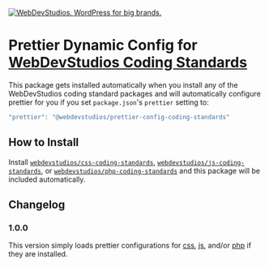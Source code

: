 <a href="https://webdevstudios.com/contact/"><img src="https://webdevstudios.com/wp-content/uploads/2018/04/wds-github-banner.png" alt="WebDevStudios. WordPress for big brands."></a>

# Prettier Dynamic Config for [WebDevStudios Coding Standards](https://github.com/WebDevStudios/php-coding-standards)

This package gets installed automatically when you install any of the WebDevStudios coding standard packages and will automatically configure prettier for you if you set `package.json`'s `prettier` setting to:

```js
"prettier": "@webdevstudios/prettier-config-coding-standards"
```

## How to Install

Install [`webdevstudios/css-coding-standards`](https://github.com/WebDevStudios/css-coding-standards), [`webdevstudios/js-coding-standards`](https://github.com/WebDevStudios/js-coding-standards), or [`webdevstudios/php-coding-standards`](https://github.com/WebDevStudios/php-coding-standards) and this package will be included automatically.

## Changelog

### 1.0.0

This version simply loads prettier configurations for [css](https://github.com/WebDevStudios/prettier-config-css-coding-standards), [js](https://github.com/WebDevStudios/prettier-config-js-coding-standards), and/or [php](https://github.com/WebDevStudios/prettier-config-php-coding-standards) if they are installed.
